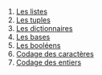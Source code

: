 
<!-- # T2 : Représentation des données  -->

1. [Les listes](../../T2_Representation_des_donnees/Chapitre_1:_Listes/cours/)
2. [Les tuples](../../T2_Representation_des_donnees/Chapitre_2:_Tuples/cours/)
3. [Les dictionnaires](../../T2_Representation_des_donnees/Chapitre_3:_Dictionnaires/cours/)
4. [Les bases](../../T2_Representation_des_donnees/Chapitre_4:_Bases/cours/)
5. [Les booléens](../../T2_Representation_des_donnees/Chapitre_5:_Booleens/cours/)
6. [Codage des caractères](../../T2_Representation_des_donnees/Chapitre_6:_Codage_caracteres/cours/)
7. [Codage des entiers](../../T2_Representation_des_donnees/Chapitre_7:_Codage_entiers/cours/)
<!--
8. [Codage des non-entiers](../2.8_Codage_non-entiers/cours/)
9. [Chaînes de caractères](../2.9_Chaines_caracteres/cours/)
-->
